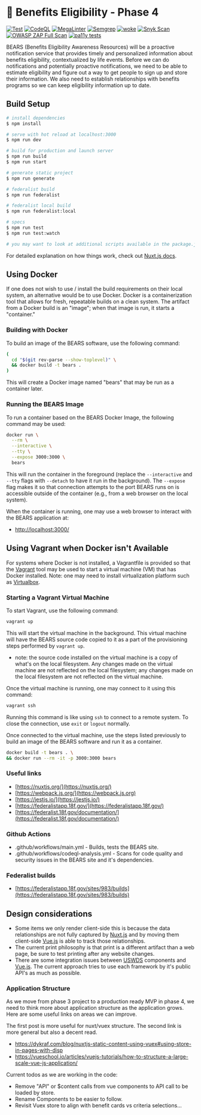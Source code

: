 # 🐻 Benefits Eligibility - Phase 4

[![Test](https://github.com/GSA/usagov-benefits-eligibility/actions/workflows/test.yml/badge.svg)](https://github.com/GSA/usagov-benefits-eligibility/actions/workflows/test.yml)
[![CodeQL](https://github.com/GSA/usagov-benefits-eligibility/actions/workflows/codeql-analysis.yml/badge.svg)](https://github.com/GSA/usagov-benefits-eligibility/actions/workflows/codeql-analysis.yml)
[![MegaLinter](https://github.com/GSA/usagov-benefits-eligibility/actions/workflows/megalinter.yml/badge.svg)](https://github.com/GSA/usagov-benefits-eligibility/actions/workflows/megalinter.yml)
[![Semgrep](https://github.com/GSA/usagov-benefits-eligibility/actions/workflows/semgrep.yml/badge.svg)](https://github.com/GSA/usagov-benefits-eligibility/actions/workflows/semgrep.yml)
[![woke](https://github.com/GSA/usagov-benefits-eligibility/actions/workflows/woke.yml/badge.svg)](https://github.com/GSA/usagov-benefits-eligibility/actions/workflows/woke.yml)
[![Snyk Scan](https://github.com/GSA/usagov-benefits-eligibility/actions/workflows/snyk.yml/badge.svg)](https://github.com/GSA/usagov-benefits-eligibility/actions/workflows/snyk.yml)
[![OWASP ZAP Full Scan](https://github.com/GSA/usagov-benefits-eligibility/actions/workflows/owasp_zap_full.yml/badge.svg)](https://github.com/GSA/usagov-benefits-eligibility/actions/workflows/owasp_zap_full.yml)
[![pa11y tests](https://github.com/GSA/usagov-benefits-eligibility/actions/workflows/pa11y.yml/badge.svg)](https://github.com/GSA/usagov-benefits-eligibility/actions/workflows/pa11y.yml)

BEARS (Benefits Eligibility Awareness Resources)
will be a proactive notification service that provides
timely and personalized information about benefits
eligibility, contextualized by life events. Before we can
do notifications and potentially proactive notifications,
we need to be able to estimate eligibility and figure out a
way to get people to sign up and store their information.
We also need to establish relationships with benefits
programs so we can keep eligibility information up to date.

## Build Setup

```bash
# install dependencies
$ npm install

# serve with hot reload at localhost:3000
$ npm run dev

# build for production and launch server
$ npm run build
$ npm run start

# generate static project
$ npm run generate

# federalist build
$ npm run federalist

# federalist local build
$ npm run federalist:local

# specs
$ npm run test
$ npm run test:watch

# you may want to look at additional scripts available in the package.json
```

For detailed explanation on how things work, check out [Nuxt.js docs](https://nuxtjs.org).

## Using Docker

If one does not wish to use / install the build requirements on their
local system, an alternative would be to use Docker. Docker is a
containerization tool that allows for fresh, repeatable builds on
a clean system. The artifact from a Docker build is an "image";
when that image is run, it starts a "container."

### Building with Docker

To build an image of the BEARS software, use the following command:

```bash
(
  cd "$(git rev-parse --show-toplevel)" \
  && docker build -t bears .
)
```

This will create a Docker image named "bears" that may be run as a
container later.

### Running the BEARS Image

To run a container based on the BEARS Docker Image, the following
command may be used:

```bash
docker run \
  --rm \
  --interactive \
  --tty \
  --expose 3000:3000 \
  bears
```

This will run the container in the foreground (replace the `--interactive`
and `--tty` flags with `--detach` to have it run in the background). The
`--expose` flag makes it so that connection attempts to the port BEARS
runs on is accessible outside of the container (e.g., from a web browser
on the local system).

When the container is running, one may use a web browser to interact with
the BEARS application at:

<!-- markdown-link-check-disable -->

- [http://localhost:3000/](http://localhost:3000/)

<!-- markdown-link-check-enable -->

## Using Vagrant when Docker isn't Available

For systems where Docker is not installed, a Vagrantfile is provided
so that the [Vagrant](https://www.vagrantup.com/) tool may be used to
start a virtual machine (VM) that has Docker installed. Note: one
may need to install virtualization platform such as
[Virtualbox](https://www.virtualbox.org/).

### Starting a Vagrant Virtual Machine

To start Vagrant, use the following command:

```bash
vagrant up
```

This will start the virtual machine in the background. This virtual
machine will have the BEARS source code copied to it as a part of
the provisioning steps performed by `vagrant up`.

- note: the source code installed on the virtual machine is a copy
  of what's on the local filesystem. Any changes made on the
  virtual machine are not reflected on the local filesystem; any
  changes made on the local filesystem are not reflected on the
  virtual machine.

Once the virtual machine is running, one may connect to it using this
command:

```bash
vagrant ssh
```

Running this command is like using `ssh` to connect to a remote
system. To close the connection, use `exit` or `logout` normally.

Once connected to the virtual machine, use the steps listed previously
to build an image of the BEARS software and run it as a container.

```bash
docker build -t bears . \
&& docker run --rm -it -p 3000:3000 bears
```

### Useful links

- [https://nuxtjs.org/](https://nuxtjs.org/)
- [https://webpack.js.org/](https://webpack.js.org)
- [https://jestjs.io/](https://jestjs.io/)
- [https://federalistapp.18f.gov/](https://federalistapp.18f.gov/)
- [https://federalist.18f.gov/documentation/](https://federalist.18f.gov/documentation/)

### Github Actions

- .github/workflows/main.yml - Builds, tests the BEARS site.
- .github/workflows/codeql-analysis.yml - Scans for code quality and
  security issues in the BEARS site and it's dependencies.

### Federalist builds

- [https://federalistapp.18f.gov/sites/983/builds](https://federalistapp.18f.gov/sites/983/builds)

## Design considerations

- Some items we only render client-side this is because the data
  relationships are not fully captured by [Nuxt.js](<(https://nuxtjs.org)>)
  and by moving them client-side [Vue.js](https://vuejs.org/)
  is able to track those relationships.
- The current print philosophy is that print is a different
  artifact than a web page, be sure to test printing after any
  website changes.
- There are some integration issues between
  [USWDS](https://designsystem.digital.gov/) components and
  [Vue.js](https://vuejs.org/). The current approach tries
  to use each framework by it's public API's as much as possible.

### Application Structure

As we move from phase 3 project to a production ready MVP in phase 4, we need
to think more about application structure as the application grows. Here are
some useful links on areas we can improve.

The first post is more useful for nuxt/vuex structure. The second link is
more general but also a decent read.

- <https://dykraf.com/blog/nuxtjs-static-content-using-vuex#using-store-in-pages-with-disp>
- <https://vueschool.io/articles/vuejs-tutorials/how-to-structure-a-large-scale-vue-js-application/>

Current todos as we are working in the code:

- Remove "API" or $content calls from vue components to API call to be
  loaded by store.
- Rename Components to be easier to follow.
- Revisit Vuex store to align with benefit cards vs criteria selections...
